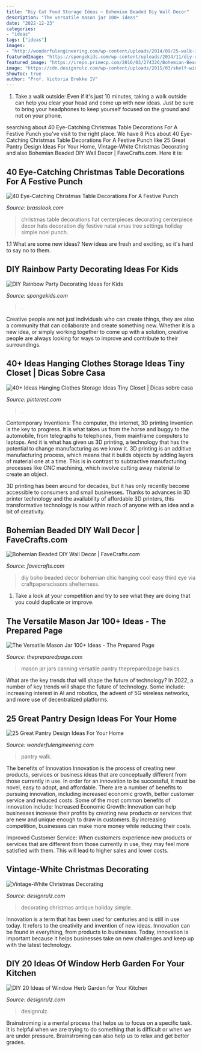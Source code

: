 ```yaml
---
title: "Diy Cat Food Storage Ideas ~ Bohemian Beaded Diy Wall Decor"
description: "The versatile mason jar 100+ ideas"
date: "2022-12-23"
categories:
- "ideas"
tags: ["ideas"]
images:
- "http://wonderfulengineering.com/wp-content/uploads/2014/09/25-walk-in-pantry-ideas-25.jpg"
featuredImage: "https://spongekids.com/wp-content/uploads/2014/11/diy-rainbow-party-decorating-ideas/5-rainbow-table-decor.jpg"
featured_image: "https://irepo.primecp.com/2016/03/274326/Bohemian-Beaded-DIY-Wall-Decor_ExtraLarge700_ID-1579882.jpg?v=1579882"
image: "https://cdn.designrulz.com/wp-content/uploads/2015/03/shelf-window_designrulz-2.jpg"
ShowToc: true
author: "Prof. Victoria Brekke IV"
---
```



1. Take a walk outside: Even if it's just 10 minutes, taking a walk outside can help you clear your head and come up with new ideas. Just be sure to bring your headphones to keep yourself focused on the ground and not on your phone.

	

		
searching about 40 Eye-Catching Christmas Table Decorations For A Festive Punch you've visit to the right place. We have 8 Pics about 40 Eye-Catching Christmas Table Decorations For A Festive Punch like 25 Great Pantry Design Ideas For Your Home, Vintage-White Christmas Decorating and also Bohemian Beaded DIY Wall Decor | FaveCrafts.com. Here it is:
		
    
## 40 Eye-Catching Christmas Table Decorations For A Festive Punch

<img loading=lazy src="https://www.brasslook.com/wp-content/uploads/2017/11/Christmas-Table-Decorations-Settings.jpg" onerror="this.onerror=null;this.src='https://tse3.mm.bing.net/th?id=OIP.uMltEYCjHlwUUnzz3CYMFQHaJn&amp;pid=15.1';" alt="40 Eye-Catching Christmas Table Decorations For A Festive Punch">

_Source: brasslook.com_

>christmas table decorations hat centerpieces decorating centerpiece decor hats decoration diy festive natal xmas tree settings holiday simple noel punch. 

	

1.1 What are some new ideas?
New ideas are fresh and exciting, so it's hard to say no to them.

    
## DIY Rainbow Party Decorating Ideas For Kids

<img loading=lazy src="https://spongekids.com/wp-content/uploads/2014/11/diy-rainbow-party-decorating-ideas/5-rainbow-table-decor.jpg" onerror="this.onerror=null;this.src='https://tse4.mm.bing.net/th?id=OIP.nMuxdESfSZj1uaUReL2v-AHaLI&amp;pid=15.1';" alt="DIY Rainbow Party Decorating Ideas for Kids">

_Source: spongekids.com_

>. 

	

Creative people are not just individuals who can create things, they are also a community that can collaborate and create something new. Whether it is a new idea, or simply working together to come up with a solution, creative people are always looking for ways to improve and contribute to their surroundings.

    
## 40+ Ideas Hanging Clothes Storage Ideas Tiny Closet | Dicas Sobre Casa

<img loading=lazy src="https://i.pinimg.com/736x/ff/3e/c5/ff3ec527bb59d0b6d4d575e4c1ac8718.jpg" onerror="this.onerror=null;this.src='https://tse3.mm.bing.net/th?id=OIP.TiTPVzUlpAFbYqbBazZTCwAAAA&amp;pid=15.1';" alt="40+ Ideas Hanging Clothes Storage Ideas Tiny Closet | Dicas sobre casa">

_Source: pinterest.com_

>. 

	

Contemporary Inventions: The computer, the internet, 3D printing
Invention is the key to progress. It is what takes us from the horse and buggy to the automobile, from telegraphs to telephones, from mainframe computers to laptops. And it is what has given us 3D printing, a technology that has the potential to change manufacturing as we know it.
3D printing is an additive manufacturing process, which means that it builds objects by adding layers of material one at a time. This is in contrast to subtractive manufacturing processes like CNC machining, which involve cutting away material to create an object.

3D printing has been around for decades, but it has only recently become accessible to consumers and small businesses. Thanks to advances in 3D printer technology and the availability of affordable 3D printers, this transformative technology is now within reach of anyone with an idea and a bit of creativity.

    
## Bohemian Beaded DIY Wall Decor | FaveCrafts.com

<img loading=lazy src="https://irepo.primecp.com/2016/03/274326/Bohemian-Beaded-DIY-Wall-Decor_ExtraLarge700_ID-1579882.jpg?v=1579882" onerror="this.onerror=null;this.src='https://tse4.mm.bing.net/th?id=OIP.wgw_sKqnrvs5EwtFc0vRhgHaK4&amp;pid=15.1';" alt="Bohemian Beaded DIY Wall Decor | FaveCrafts.com">

_Source: favecrafts.com_

>diy boho beaded decor bohemian chic hanging cool easy third eye via craftpaperscissors shelterness. 

	

1. Take a look at your competition and try to see what they are doing that you could duplicate or improve.

    
## The Versatile Mason Jar 100+ Ideas - The Prepared Page

<img loading=lazy src="https://www.thepreparedpage.com/wp-content/uploads/2014/09/mypantryshelf-1024x7682.jpg" onerror="this.onerror=null;this.src='https://tse3.mm.bing.net/th?id=OIP.kOWkTYh7uwY-xRO-mUr7GgHaFj&amp;pid=15.1';" alt="The Versatile Mason Jar 100+ Ideas - The Prepared Page">

_Source: thepreparedpage.com_

>mason jar jars canning versatile pantry thepreparedpage basics. 

	

What are the key trends that will shape the future of technology?
In 2022, a number of key trends will shape the future of technology. Some include: increasing interest in AI and robotics, the advent of 5G wireless networks, and more use of decentralized platforms.

    
## 25 Great Pantry Design Ideas For Your Home

<img loading=lazy src="http://wonderfulengineering.com/wp-content/uploads/2014/09/25-walk-in-pantry-ideas-25.jpg" onerror="this.onerror=null;this.src='https://tse1.mm.bing.net/th?id=OIP.58oDD_so-hETKpnpgQ5vWQHaLJ&amp;pid=15.1';" alt="25 Great Pantry Design Ideas For Your Home">

_Source: wonderfulengineering.com_

>pantry walk. 

	

The benefits of Innovation
Innovation is the process of creating new products, services or business ideas that are conceptually different from those currently in use. In order for an innovation to be successful, it must be novel, easy to adopt, and affordable. There are a number of benefits to pursuing innovation, including increased economic growth, better customer service and reduced costs. Some of the most common benefits of innovation include: 
Increased Economic Growth: Innovation can help businesses increase their profits by creating new products or services that are new and unique enough to draw in customers. By increasing competition, businesses can make more money while reducing their costs.

Improved Customer Service: When customers experience new products or services that are different from those currently in use, they may feel more satisfied with them. This will lead to higher sales and lower costs.

    
## Vintage-White Christmas Decorating

<img loading=lazy src="https://cdn.designrulz.com/wp-content/uploads/2011/12/1233728_t0X781u8_c.jpg" onerror="this.onerror=null;this.src='https://tse1.mm.bing.net/th?id=OIP.8bQKVB4zUYFVfA1ZhtPQ8gHaKj&amp;pid=15.1';" alt="Vintage-White Christmas Decorating">

_Source: designrulz.com_

>decorating christmas antique holiday simple. 

	

Innovation is a term that has been used for centuries and is still in use today. It refers to the creativity and invention of new ideas. Innovation can be found in everything, from products to businesses. Today, innovation is important because it helps businesses take on new challenges and keep up with the latest technology.

    
## DIY 20 Ideas Of Window Herb Garden For Your Kitchen

<img loading=lazy src="https://cdn.designrulz.com/wp-content/uploads/2015/03/shelf-window_designrulz-2.jpg" onerror="this.onerror=null;this.src='https://tse3.mm.bing.net/th?id=OIP.uzyXHeEtdR4o-V8RtBZr0AHaLH&amp;pid=15.1';" alt="DIY 20 Ideas of Window Herb Garden for Your Kitchen">

_Source: designrulz.com_

>designrulz. 

	

Brainstroming is a mental process that helps us to focus on a specific task. It is helpful when we are trying to do something that is difficult or when we are under pressure. Brainstroming can also help us to relax and get better grades.

